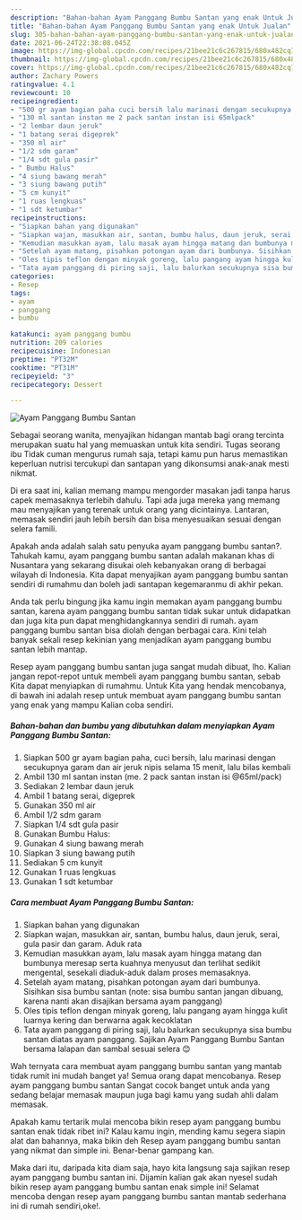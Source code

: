 ```yaml
---
description: "Bahan-bahan Ayam Panggang Bumbu Santan yang enak Untuk Jualan"
title: "Bahan-bahan Ayam Panggang Bumbu Santan yang enak Untuk Jualan"
slug: 305-bahan-bahan-ayam-panggang-bumbu-santan-yang-enak-untuk-jualan
date: 2021-06-24T22:38:08.045Z
image: https://img-global.cpcdn.com/recipes/21bee21c6c267815/680x482cq70/ayam-panggang-bumbu-santan-foto-resep-utama.jpg
thumbnail: https://img-global.cpcdn.com/recipes/21bee21c6c267815/680x482cq70/ayam-panggang-bumbu-santan-foto-resep-utama.jpg
cover: https://img-global.cpcdn.com/recipes/21bee21c6c267815/680x482cq70/ayam-panggang-bumbu-santan-foto-resep-utama.jpg
author: Zachary Powers
ratingvalue: 4.1
reviewcount: 10
recipeingredient:
- "500 gr ayam bagian paha cuci bersih lalu marinasi dengan secukupnya garam dan air jeruk nipis selama 15 menit lalu bilas kembali"
- "130 ml santan instan me 2 pack santan instan isi 65mlpack"
- "2 lembar daun jeruk"
- "1 batang serai digeprek"
- "350 ml air"
- "1/2 sdm garam"
- "1/4 sdt gula pasir"
- " Bumbu Halus"
- "4 siung bawang merah"
- "3 siung bawang putih"
- "5 cm kunyit"
- "1 ruas lengkuas"
- "1 sdt ketumbar"
recipeinstructions:
- "Siapkan bahan yang digunakan"
- "Siapkan wajan, masukkan air, santan, bumbu halus, daun jeruk, serai, gula pasir dan garam. Aduk rata"
- "Kemudian masukkan ayam, lalu masak ayam hingga matang dan bumbunya meresap serta kuahnya menyusut dan terlihat sedikit mengental, sesekali diaduk-aduk dalam proses memasaknya."
- "Setelah ayam matang, pisahkan potongan ayam dari bumbunya. Sisihkan sisa bumbu santan (note: sisa bumbu santan jangan dibuang, karena nanti akan disajikan bersama ayam panggang)"
- "Oles tipis teflon dengan minyak goreng, lalu pangang ayam hingga kulit luarnya kering dan berwarna agak kecoklatan"
- "Tata ayam panggang di piring saji, lalu balurkan secukupnya sisa bumbu santan diatas ayam panggang. Sajikan Ayam Panggang Bumbu Santan bersama lalapan dan sambal sesuai selera 😊"
categories:
- Resep
tags:
- ayam
- panggang
- bumbu

katakunci: ayam panggang bumbu 
nutrition: 209 calories
recipecuisine: Indonesian
preptime: "PT32M"
cooktime: "PT31M"
recipeyield: "3"
recipecategory: Dessert

---
```



![Ayam Panggang Bumbu Santan](https://img-global.cpcdn.com/recipes/21bee21c6c267815/680x482cq70/ayam-panggang-bumbu-santan-foto-resep-utama.jpg)

Sebagai seorang wanita, menyajikan hidangan mantab bagi orang tercinta merupakan suatu hal yang memuaskan untuk kita sendiri. Tugas seorang ibu Tidak cuman mengurus rumah saja, tetapi kamu pun harus memastikan keperluan nutrisi tercukupi dan santapan yang dikonsumsi anak-anak mesti nikmat.

Di era  saat ini, kalian memang mampu mengorder masakan jadi tanpa harus capek memasaknya terlebih dahulu. Tapi ada juga mereka yang memang mau menyajikan yang terenak untuk orang yang dicintainya. Lantaran, memasak sendiri jauh lebih bersih dan bisa menyesuaikan sesuai dengan selera famili. 



Apakah anda adalah salah satu penyuka ayam panggang bumbu santan?. Tahukah kamu, ayam panggang bumbu santan adalah makanan khas di Nusantara yang sekarang disukai oleh kebanyakan orang di berbagai wilayah di Indonesia. Kita dapat menyajikan ayam panggang bumbu santan sendiri di rumahmu dan boleh jadi santapan kegemaranmu di akhir pekan.

Anda tak perlu bingung jika kamu ingin memakan ayam panggang bumbu santan, karena ayam panggang bumbu santan tidak sukar untuk didapatkan dan juga kita pun dapat menghidangkannya sendiri di rumah. ayam panggang bumbu santan bisa diolah dengan berbagai cara. Kini telah banyak sekali resep kekinian yang menjadikan ayam panggang bumbu santan lebih mantap.

Resep ayam panggang bumbu santan juga sangat mudah dibuat, lho. Kalian jangan repot-repot untuk membeli ayam panggang bumbu santan, sebab Kita dapat menyiapkan di rumahmu. Untuk Kita yang hendak mencobanya, di bawah ini adalah resep untuk membuat ayam panggang bumbu santan yang enak yang mampu Kalian coba sendiri.

<!--inarticleads1-->

##### Bahan-bahan dan bumbu yang dibutuhkan dalam menyiapkan Ayam Panggang Bumbu Santan:

1. Siapkan 500 gr ayam bagian paha, cuci bersih, lalu marinasi dengan secukupnya garam dan air jeruk nipis selama 15 menit, lalu bilas kembali
1. Ambil 130 ml santan instan (me. 2 pack santan instan isi @65ml/pack)
1. Sediakan 2 lembar daun jeruk
1. Ambil 1 batang serai, digeprek
1. Gunakan 350 ml air
1. Ambil 1/2 sdm garam
1. Siapkan 1/4 sdt gula pasir
1. Gunakan  Bumbu Halus:
1. Gunakan 4 siung bawang merah
1. Siapkan 3 siung bawang putih
1. Sediakan 5 cm kunyit
1. Gunakan 1 ruas lengkuas
1. Gunakan 1 sdt ketumbar




<!--inarticleads2-->

##### Cara membuat Ayam Panggang Bumbu Santan:

1. Siapkan bahan yang digunakan
1. Siapkan wajan, masukkan air, santan, bumbu halus, daun jeruk, serai, gula pasir dan garam. Aduk rata
1. Kemudian masukkan ayam, lalu masak ayam hingga matang dan bumbunya meresap serta kuahnya menyusut dan terlihat sedikit mengental, sesekali diaduk-aduk dalam proses memasaknya.
1. Setelah ayam matang, pisahkan potongan ayam dari bumbunya. Sisihkan sisa bumbu santan (note: sisa bumbu santan jangan dibuang, karena nanti akan disajikan bersama ayam panggang)
1. Oles tipis teflon dengan minyak goreng, lalu pangang ayam hingga kulit luarnya kering dan berwarna agak kecoklatan
1. Tata ayam panggang di piring saji, lalu balurkan secukupnya sisa bumbu santan diatas ayam panggang. Sajikan Ayam Panggang Bumbu Santan bersama lalapan dan sambal sesuai selera 😊




Wah ternyata cara membuat ayam panggang bumbu santan yang mantab tidak rumit ini mudah banget ya! Semua orang dapat mencobanya. Resep ayam panggang bumbu santan Sangat cocok banget untuk anda yang sedang belajar memasak maupun juga bagi kamu yang sudah ahli dalam memasak.

Apakah kamu tertarik mulai mencoba bikin resep ayam panggang bumbu santan enak tidak ribet ini? Kalau kamu ingin, mending kamu segera siapin alat dan bahannya, maka bikin deh Resep ayam panggang bumbu santan yang nikmat dan simple ini. Benar-benar gampang kan. 

Maka dari itu, daripada kita diam saja, hayo kita langsung saja sajikan resep ayam panggang bumbu santan ini. Dijamin kalian gak akan nyesel sudah bikin resep ayam panggang bumbu santan enak simple ini! Selamat mencoba dengan resep ayam panggang bumbu santan mantab sederhana ini di rumah sendiri,oke!.

